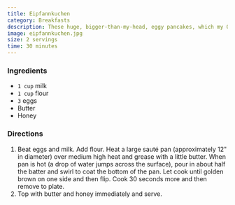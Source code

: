 ```yaml
---
title: Eipfannkuchen
category: Breakfasts
description: These huge, bigger-than-my-head, eggy pancakes, which my Oma would cook for me after a cold morning tromping through the snow. My favorite topping is melted butter with a little honey, but they can be topped like normal crepes. You'll want to serve them immediately out of the pan with a knife and fork to cut them into squares.
image: eipfannkuchen.jpg
size: 2 servings
time: 30 minutes
---
```


### Ingredients

* `1 cup` milk
* `1 cup` flour
* `3` eggs
* Butter
* Honey

### Directions

1. Beat eggs and milk. Add flour. Heat a large sauté pan (approximately 12" in diameter) over medium high heat and grease with a little butter. When pan is hot (a drop of water jumps across the surface), pour in about half the batter and swirl to coat the bottom of the pan. Let cook until golden brown on one side and then flip. Cook 30 seconds more and then remove to plate.
2. Top with butter and honey immediately and serve.